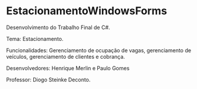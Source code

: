 # EstacionamentoWindowsForms

Desenvolvimento do Trabalho Final de C#. 

Tema: Estacionamento.

Funcionalidades: Gerenciamento de ocupação de vagas, gerenciamento de veículos, gerenciamento de clientes e cobrança.

Desenvolvedores: 
Henrique Merlin e Paulo Gomes

Professor: Diogo Steinke Deconto.
